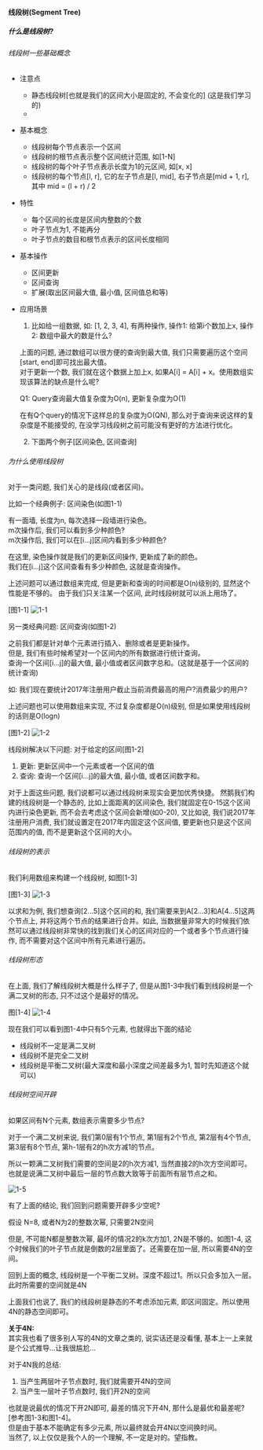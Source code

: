 #### 线段树(Segment Tree)


##### 什么是线段树?

###### 线段树一些基础概念

* 注意点
  + 静态线段树[也就是我们的区间大小是固定的, 不会变化的] (这是我们学习的)
  +

* 基本概念
  + 线段树每个节点表示一个区间
  + 线段树的根节点表示整个区间统计范围, 如[1-N]
  + 线段树的每个叶子节点表示长度为1的元区间, 如[x, x]
  + 线段树的每个节点[l, r], 它的左子节点是[l, mid], 右子节点是[mid + 1, r], 其中 mid = (l + r) / 2

* 特性
  + 每个区间的长度是区间内整数的个数
  + 叶子节点为1, 不能再分
  + 叶子节点的数目和根节点表示的区间长度相同

* 基本操作
  + 区间更新
  + 区间查询
  + 扩展(取出区间最大值, 最小值, 区间值总和等)

* 应用场景  
  1. 比如给一组数据, 如: [1, 2, 3, 4], 有两种操作, 操作1: 给第i个数加上x, 操作2: 数组中最大的数是什么?

  上面的问题, 通过数组可以很方便的查询到最大值, 我们只需要遍历这个空间[start, end]即可找出最大值。  
  对于更新一个数, 我们就在这个数据上加上x, 如果A[i] = A[i] + x。使用数组实现该算法的缺点是什么呢?  

  Q1: Query查询最大值复杂度为O(n), 更新复杂度为O(1)

  在有Q个query的情况下这样总的复杂度为O(QN), 那么对于查询来说这样的复杂度是不能接受的, 在没学习线段树之前可能没有更好的方法进行优化。

  2. 下面两个例子[区间染色, 区间查询]

###### 为什么使用线段树
对于一类问题, 我们关心的是线段(或者区间)。

比如一个经典例子: 区间染色(如图1-1)

有一面墙, 长度为n, 每次选择一段墙进行染色。  
m次操作后, 我们可以看到多少种颜色?  
m次操作后, 我们可以在[i...j]区间内看到多少种颜色?

在这里, 染色操作就是我们的更新区间操作, 更新成了新的颜色。  
我们在[i...j]这个区间查看有多少种颜色, 这就是查询操作。

上述问题可以通过数组来完成, 但是更新和查询的时间都是O(n)级别的, 显然这个性能是不够的。 由于我们只关注某一个区间, 此时线段树就可以派上用场了。


[图1-1]
 ![1-1](https://github.com/basebase/img_server/blob/master/common/segment01.png?raw=true)


另一类经典问题: 区间查询(如图1-2)

之前我们都是针对单个元素进行插入、删除或者是更新操作。  
但是, 我们有些时候希望对一个区间内的所有数据进行统计查询。  
查询一个区间[i...j]的最大值, 最小值或者区间数字总和。(这就是基于一个区间的统计查询)

如: 我们现在要统计2017年注册用户截止当前消费最高的用户?消费最少的用户?


上述问题也可以使用数组来实现, 不过复杂度都是O(n)级别, 但是如果使用线段树的话则是O(logn)


[图1-2]
 ![1-2](https://github.com/basebase/img_server/blob/master/common/segment02.png?raw=true)


线段树解决以下问题:
  对于给定的区间[图1-2]
  1. 更新: 更新区间中一个元素或者一个区间的值
  2. 查询: 查询一个区间[i...j]的最大值, 最小值, 或者区间数字和。


对于上面这些问题, 我们说都可以通过线段树来现实会更加优秀快捷。
然鹅我们构建的线段树是一个静态的, 比如上面距离的区间染色, 我们就固定在0-15这个区间内进行染色更新, 而不会去考虑这个区间会新增(如0-20), 又比如说, 我们说2017年注册用户消费, 我们就设置定在2017年内固定这个区间值, 要更新也只是这个区间范围内的值, 而不是更新这个区间的大小。



###### 线段树的表示

我们利用数组来构建一个线段树, 如图[1-3]

[图1-3]
 ![1-3](https://github.com/basebase/img_server/blob/master/common/segment03.png?raw=true)

以求和为例, 我们想查询[2...5]这个区间的和, 我们需要来到A[2...3]和A[4...5]这两个节点上, 并将这两个节点的结果进行合并。如此, 当数据量非常大的时候我们依然可以通过线段树非常快的找到我们关心的区间对应的一个或者多个节点进行操作, 而不需要对这个区间中所有元素进行遍历。


###### 线段树形态
在上面, 我们了解线段树大概是什么样子了, 但是从图1-3中我们看到线段树是一个满二叉树的形态, 只不过这个是最好的情况。

图[1-4]
 ![1-4](https://github.com/basebase/img_server/blob/master/common/segment04.png?raw=true)


现在我们可以看到图1-4中只有5个元素, 也就得出下面的结论
 + 线段树不一定是满二叉树
 + 线段树不是完全二叉树
 + 线段树是平衡二叉树(最大深度和最小深度之间差最多为1, 暂时先知道这个就可以)


###### 线段树空间开辟

如果区间有N个元素, 数组表示需要多少节点?

对于一个满二叉树来说, 我们第0层有1个节点, 第1层有2个节点, 第2层有4个节点,
第3层有8个节点, 第h-1层有2的h次方减1的节点。

所以一颗满二叉树我们需要的空间是2的h次方减1, 当然直接2的h次方空间即可。
也就是说满二叉树中最后一层的节点数大致等于前面所有层节点之和。

 ![1-5](https://github.com/basebase/img_server/blob/master/common/segment05.png?raw=true)


有了上面的结论, 我们回到问题需要开辟多少空呢?

假设 N=8, 或者N为2的整数次幂, 只需要2N空间

但是, 不可能N都是整数次幂, 最坏的情况2的k次方加1, 2N是不够的。如图1-4, 这个时候我们的叶子节点就是倒数的2层里面了。还需要在加一层, 所以需要4N的空间。

回到上面的概念, 线段树是一个平衡二叉树。深度不超过1。所以只会多加入一层。此时所需要的空间就是4N

上面我们也说了, 我们的线段树是静态的不考虑添加元素, 即区间固定。所以使用4N的静态空间即可。

<strong>关于4N:</strong>  
其实我也看了很多别人写的4N的文章之类的, 说实话还是没看懂, 基本上一上来就是个公式推导...让我很尴尬...

对于4N我的总结:
  1. 当产生两层叶子节点数时, 我们就需要开4N的空间
  2. 当产生一层叶子节点数时, 我们开2N的空间

也就是说最优的情况下开2N即可, 最差的情况下开4N, 那什么是最优和最差呢? [参考图1-3和图1-4]。  
但是由于基本不能确定有多少元素, 所以最终就会开4N以空间换时间。  
当然了, 以上仅仅是我个人的一个理解, 不一定是对的。望指教。
